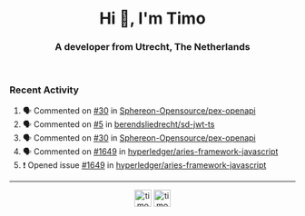 <h1 align="center">Hi 👋, I'm Timo</h1>
<h3 align="center">A developer from Utrecht, The Netherlands</h3>
<br/>
<!-- https://github.com/rahuldkjain/github-profile-readme-generator --!>

<!--  <p align="left"><img src="https://github-readme-stats.vercel.app/api?username=timoglastra&show_icons=true&count_private=true&" alt="timoglastra" /></p> --!>

<!--
Github language stats
<p align="left"><img src="https://github-readme-stats.vercel.app/api/top-langs/?username=timoglastra&layout=compact" alt="timoglastra" /><p>
-->

<!-- Codestats language stats -->
<!-- <p align="left"><img src="https://codestats-readme.vercel.app/api/top-langs/?username=timoglastra&layout=compact&language_count=12" alt="timoglastra" /><p>    --!>
  
<h3>Recent Activity</h3>

<!--START_SECTION:activity-->
1. 🗣 Commented on [#30](https://github.com/Sphereon-Opensource/pex-openapi/pull/30#issuecomment-1827347080) in [Sphereon-Opensource/pex-openapi](https://github.com/Sphereon-Opensource/pex-openapi)
2. 🗣 Commented on [#5](https://github.com/berendsliedrecht/sd-jwt-ts/pull/5#issuecomment-1827343992) in [berendsliedrecht/sd-jwt-ts](https://github.com/berendsliedrecht/sd-jwt-ts)
3. 🗣 Commented on [#30](https://github.com/Sphereon-Opensource/pex-openapi/pull/30#issuecomment-1827188891) in [Sphereon-Opensource/pex-openapi](https://github.com/Sphereon-Opensource/pex-openapi)
4. 🗣 Commented on [#1649](https://github.com/hyperledger/aries-framework-javascript/issues/1649#issuecomment-1827117851) in [hyperledger/aries-framework-javascript](https://github.com/hyperledger/aries-framework-javascript)
5. ❗ Opened issue [#1649](https://github.com/hyperledger/aries-framework-javascript/issues/1649) in [hyperledger/aries-framework-javascript](https://github.com/hyperledger/aries-framework-javascript)
<!--END_SECTION:activity-->

---

<p align="center">
<a href="https://twitter.com/timoglastra" target="blank"><img align="center" src="https://cdn.jsdelivr.net/npm/simple-icons@3.0.1/icons/twitter.svg" alt="timoglastra" height="30" width="30" /></a>
<a href="https://linkedin.com/in/timoglastra" target="blank"><img align="center" src="https://cdn.jsdelivr.net/npm/simple-icons@3.0.1/icons/linkedin.svg" alt="timoglastra" height="30" width="30" /></a>
</p>



